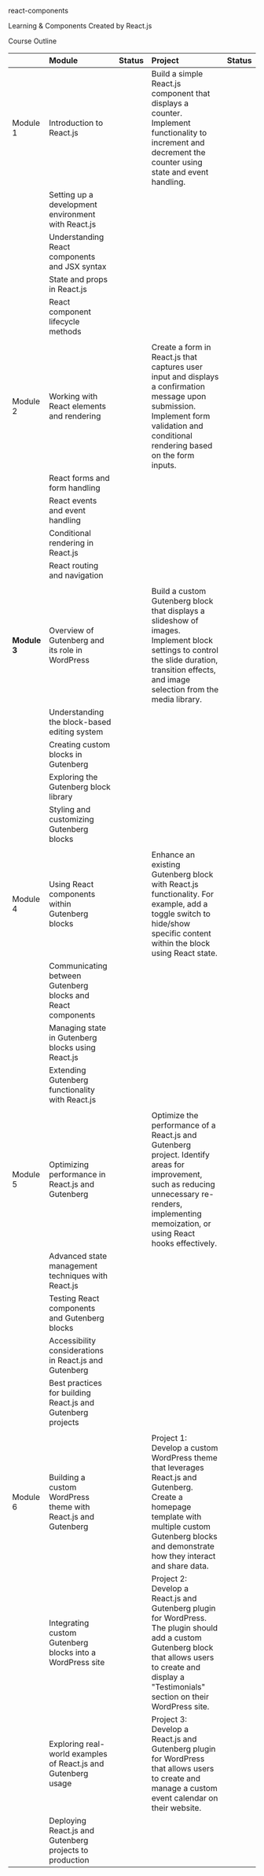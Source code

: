 ﻿<a name="_5h1upwfxmes7"></a>react-components

<a name="_cphpdsqbloun"></a>Learning & Components Created by React.js

Course Outline


||Module|Status|Project|Status|
| :- | :- | :- | :- | :- |
|Module 1|Introduction to React.js||Build a simple React.js component that displays a counter. Implement functionality to increment and decrement the counter using state and event handling.||
||Setting up a development environment with React.js||||
||Understanding React components and JSX syntax||||
||State and props in React.js||||
||React component lifecycle methods||||
||||||
|Module 2|Working with React elements and rendering||Create a form in React.js that captures user input and displays a confirmation message upon submission. Implement form validation and conditional rendering based on the form inputs.||
||React forms and form handling||||
||React events and event handling||||
||Conditional rendering in React.js||||
||React routing and navigation||||
||||||
|**Module 3**|Overview of Gutenberg and its role in WordPress||Build a custom Gutenberg block that displays a slideshow of images. Implement block settings to control the slide duration, transition effects, and image selection from the media library.||
||Understanding the block-based editing system||||
||Creating custom blocks in Gutenberg||||
||Exploring the Gutenberg block library||||
||Styling and customizing Gutenberg blocks||||
||||||
|Module 4|Using React components within Gutenberg blocks||Enhance an existing Gutenberg block with React.js functionality. For example, add a toggle switch to hide/show specific content within the block using React state.||
||Communicating between Gutenberg blocks and React components||||
||Managing state in Gutenberg blocks using React.js||||
||Extending Gutenberg functionality with React.js||||
||||||
|Module 5|Optimizing performance in React.js and Gutenberg||Optimize the performance of a React.js and Gutenberg project. Identify areas for improvement, such as reducing unnecessary re-renders, implementing memoization, or using React hooks effectively.||
||Advanced state management techniques with React.js||||
||Testing React components and Gutenberg blocks||||
||Accessibility considerations in React.js and Gutenberg||||
||Best practices for building React.js and Gutenberg projects||||
||||||
|Module 6|Building a custom WordPress theme with React.js and Gutenberg||Project 1: Develop a custom WordPress theme that leverages React.js and Gutenberg. Create a homepage template with multiple custom Gutenberg blocks and demonstrate how they interact and share data.||
||Integrating custom Gutenberg blocks into a WordPress site||Project 2: Develop a React.js and Gutenberg plugin for WordPress. The plugin should add a custom Gutenberg block that allows users to create and display a "Testimonials" section on their WordPress site.||
||Exploring real-world examples of React.js and Gutenberg usage||Project 3: Develop a React.js and Gutenberg plugin for WordPress that allows users to create and manage a custom event calendar on their website.||
||Deploying React.js and Gutenberg projects to production||||

